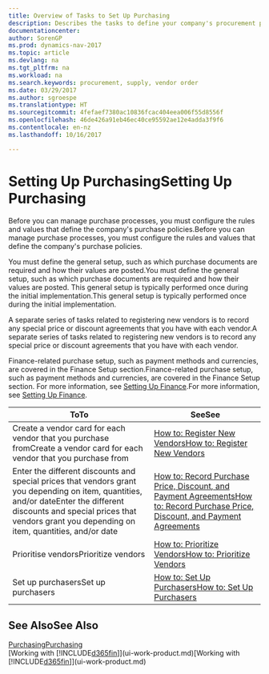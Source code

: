 ```yaml
---
title: Overview of Tasks to Set Up Purchasing
description: Describes the tasks to define your company's procurement policies and set up your purchasing processes.
documentationcenter: 
author: SorenGP
ms.prod: dynamics-nav-2017
ms.topic: article
ms.devlang: na
ms.tgt_pltfrm: na
ms.workload: na
ms.search.keywords: procurement, supply, vendor order
ms.date: 03/29/2017
ms.author: sgroespe
ms.translationtype: HT
ms.sourcegitcommit: 4fefaef7380ac10836fcac404eea006f55d8556f
ms.openlocfilehash: 46de426a91eb46ec40ce95592ae12e4adda3f9f6
ms.contentlocale: en-nz
ms.lasthandoff: 10/16/2017

---
```

# <a name="setting-up-purchasing"></a><span data-ttu-id="9ab3a-103">Setting Up Purchasing</span><span class="sxs-lookup"><span data-stu-id="9ab3a-103">Setting Up Purchasing</span></span>
<span data-ttu-id="9ab3a-104">Before you can manage purchase processes, you must configure the rules and values that define the company's purchase policies.</span><span class="sxs-lookup"><span data-stu-id="9ab3a-104">Before you can manage purchase processes, you must configure the rules and values that define the company's purchase policies.</span></span>

<span data-ttu-id="9ab3a-105">You must define the general setup, such as which purchase documents are required and how their values are posted.</span><span class="sxs-lookup"><span data-stu-id="9ab3a-105">You must define the general setup, such as which purchase documents are required and how their values are posted.</span></span> <span data-ttu-id="9ab3a-106">This general setup is typically performed once during the initial implementation.</span><span class="sxs-lookup"><span data-stu-id="9ab3a-106">This general setup is typically performed once during the initial implementation.</span></span>

<span data-ttu-id="9ab3a-107">A separate series of tasks related to registering new vendors is to record any special price or discount agreements that you have with each vendor.</span><span class="sxs-lookup"><span data-stu-id="9ab3a-107">A separate series of tasks related to registering new vendors is to record any special price or discount agreements that you have with each vendor.</span></span>

<span data-ttu-id="9ab3a-108">Finance-related purchase setup, such as payment methods and currencies, are covered in the Finance Setup section.</span><span class="sxs-lookup"><span data-stu-id="9ab3a-108">Finance-related purchase setup, such as payment methods and currencies, are covered in the Finance Setup section.</span></span> <span data-ttu-id="9ab3a-109">For more information, see [Setting Up Finance](finance-setup-finance.md).</span><span class="sxs-lookup"><span data-stu-id="9ab3a-109">For more information, see [Setting Up Finance](finance-setup-finance.md).</span></span>

| <span data-ttu-id="9ab3a-110">To</span><span class="sxs-lookup"><span data-stu-id="9ab3a-110">To</span></span> | <span data-ttu-id="9ab3a-111">See</span><span class="sxs-lookup"><span data-stu-id="9ab3a-111">See</span></span> |
| --- | --- |
| <span data-ttu-id="9ab3a-112">Create a vendor card for each vendor that you purchase from</span><span class="sxs-lookup"><span data-stu-id="9ab3a-112">Create a vendor card for each vendor that you purchase from</span></span>|[<span data-ttu-id="9ab3a-113">How to: Register New Vendors</span><span class="sxs-lookup"><span data-stu-id="9ab3a-113">How to: Register New Vendors</span></span>](purchasing-how-register-new-vendors.md) |
| <span data-ttu-id="9ab3a-114">Enter the different discounts and special prices that vendors grant you depending on item, quantities, and/or date</span><span class="sxs-lookup"><span data-stu-id="9ab3a-114">Enter the different discounts and special prices that vendors grant you depending on item, quantities, and/or date</span></span> |[<span data-ttu-id="9ab3a-115">How to: Record Purchase Price, Discount, and Payment Agreements</span><span class="sxs-lookup"><span data-stu-id="9ab3a-115">How to: Record Purchase Price, Discount, and Payment Agreements</span></span>](purchasing-how-record-purchase-price-discount-payment-agreements.md) |
| <span data-ttu-id="9ab3a-116">Prioritise vendors</span><span class="sxs-lookup"><span data-stu-id="9ab3a-116">Prioritize vendors</span></span> |[<span data-ttu-id="9ab3a-117">How to: Prioritize Vendors</span><span class="sxs-lookup"><span data-stu-id="9ab3a-117">How to: Prioritize Vendors</span></span>](purchasing-how-prioritize-vendors.md) |
| <span data-ttu-id="9ab3a-118">Set up purchasers</span><span class="sxs-lookup"><span data-stu-id="9ab3a-118">Set up purchasers</span></span> |[<span data-ttu-id="9ab3a-119">How to: Set Up Purchasers</span><span class="sxs-lookup"><span data-stu-id="9ab3a-119">How to: Set Up Purchasers</span></span>](purchasing-how-setup-purchasers.md) |

## <a name="see-also"></a><span data-ttu-id="9ab3a-120">See Also</span><span class="sxs-lookup"><span data-stu-id="9ab3a-120">See Also</span></span>
[<span data-ttu-id="9ab3a-121">Purchasing</span><span class="sxs-lookup"><span data-stu-id="9ab3a-121">Purchasing</span></span>](purchasing-manage-purchasing.md)  
<span data-ttu-id="9ab3a-122">[Working with [!INCLUDE[d365fin](includes/d365fin_md.md)]](ui-work-product.md)</span><span class="sxs-lookup"><span data-stu-id="9ab3a-122">[Working with [!INCLUDE[d365fin](includes/d365fin_md.md)]](ui-work-product.md)</span></span>


